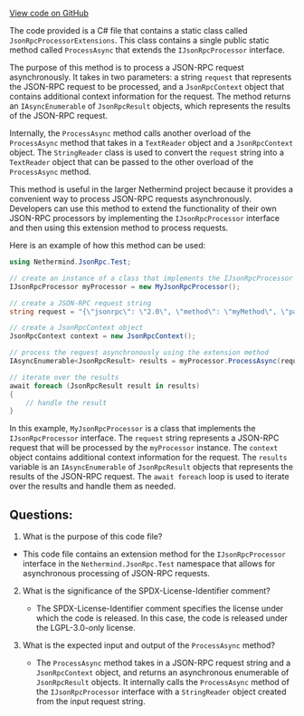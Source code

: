 [View code on GitHub](https://github.com/NethermindEth/nethermind/src/Nethermind/Nethermind.JsonRpc.Test/JsonRpcProcessorExtensions.cs)

The code provided is a C# file that contains a static class called `JsonRpcProcessorExtensions`. This class contains a single public static method called `ProcessAsync` that extends the `IJsonRpcProcessor` interface. 

The purpose of this method is to process a JSON-RPC request asynchronously. It takes in two parameters: a string `request` that represents the JSON-RPC request to be processed, and a `JsonRpcContext` object that contains additional context information for the request. The method returns an `IAsyncEnumerable` of `JsonRpcResult` objects, which represents the results of the JSON-RPC request.

Internally, the `ProcessAsync` method calls another overload of the `ProcessAsync` method that takes in a `TextReader` object and a `JsonRpcContext` object. The `StringReader` class is used to convert the `request` string into a `TextReader` object that can be passed to the other overload of the `ProcessAsync` method.

This method is useful in the larger Nethermind project because it provides a convenient way to process JSON-RPC requests asynchronously. Developers can use this method to extend the functionality of their own JSON-RPC processors by implementing the `IJsonRpcProcessor` interface and then using this extension method to process requests.

Here is an example of how this method can be used:

```csharp
using Nethermind.JsonRpc.Test;

// create an instance of a class that implements the IJsonRpcProcessor interface
IJsonRpcProcessor myProcessor = new MyJsonRpcProcessor();

// create a JSON-RPC request string
string request = "{\"jsonrpc\": \"2.0\", \"method\": \"myMethod\", \"params\": [1, 2, 3], \"id\": 1}";

// create a JsonRpcContext object
JsonRpcContext context = new JsonRpcContext();

// process the request asynchronously using the extension method
IAsyncEnumerable<JsonRpcResult> results = myProcessor.ProcessAsync(request, context);

// iterate over the results
await foreach (JsonRpcResult result in results)
{
    // handle the result
}
```

In this example, `MyJsonRpcProcessor` is a class that implements the `IJsonRpcProcessor` interface. The `request` string represents a JSON-RPC request that will be processed by the `myProcessor` instance. The `context` object contains additional context information for the request. The `results` variable is an `IAsyncEnumerable` of `JsonRpcResult` objects that represents the results of the JSON-RPC request. The `await foreach` loop is used to iterate over the results and handle them as needed.
## Questions: 
 1. What is the purpose of this code file?
   - This code file contains an extension method for the `IJsonRpcProcessor` interface in the `Nethermind.JsonRpc.Test` namespace that allows for asynchronous processing of JSON-RPC requests.

2. What is the significance of the SPDX-License-Identifier comment?
   - The SPDX-License-Identifier comment specifies the license under which the code is released. In this case, the code is released under the LGPL-3.0-only license.

3. What is the expected input and output of the `ProcessAsync` method?
   - The `ProcessAsync` method takes in a JSON-RPC request string and a `JsonRpcContext` object, and returns an asynchronous enumerable of `JsonRpcResult` objects. It internally calls the `ProcessAsync` method of the `IJsonRpcProcessor` interface with a `StringReader` object created from the input request string.